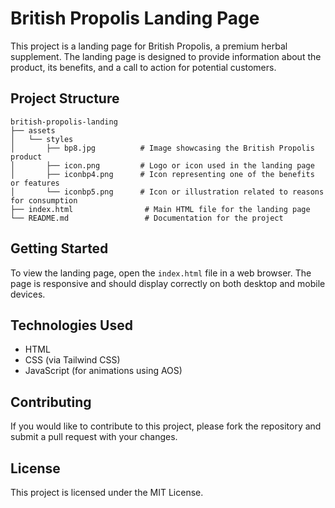 # British Propolis Landing Page

This project is a landing page for British Propolis, a premium herbal supplement. The landing page is designed to provide information about the product, its benefits, and a call to action for potential customers.

## Project Structure

```
british-propolis-landing
├── assets
│   └── styles
│       ├── bp8.jpg          # Image showcasing the British Propolis product
│       ├── icon.png         # Logo or icon used in the landing page
│       ├── iconbp4.png      # Icon representing one of the benefits or features
│       └── iconbp5.png      # Icon or illustration related to reasons for consumption
├── index.html                # Main HTML file for the landing page
└── README.md                 # Documentation for the project
```

## Getting Started

To view the landing page, open the `index.html` file in a web browser. The page is responsive and should display correctly on both desktop and mobile devices.

## Technologies Used

- HTML
- CSS (via Tailwind CSS)
- JavaScript (for animations using AOS)

## Contributing

If you would like to contribute to this project, please fork the repository and submit a pull request with your changes.

## License

This project is licensed under the MIT License.